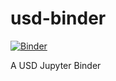 # usd-binder

[![Binder](https://mybinder.org/badge_logo.svg)](https://mybinder.org/v2/gh/aloysbaillet/usd-binder/master?urlpath=lab/tree/index.ipynb)

A USD Jupyter Binder
